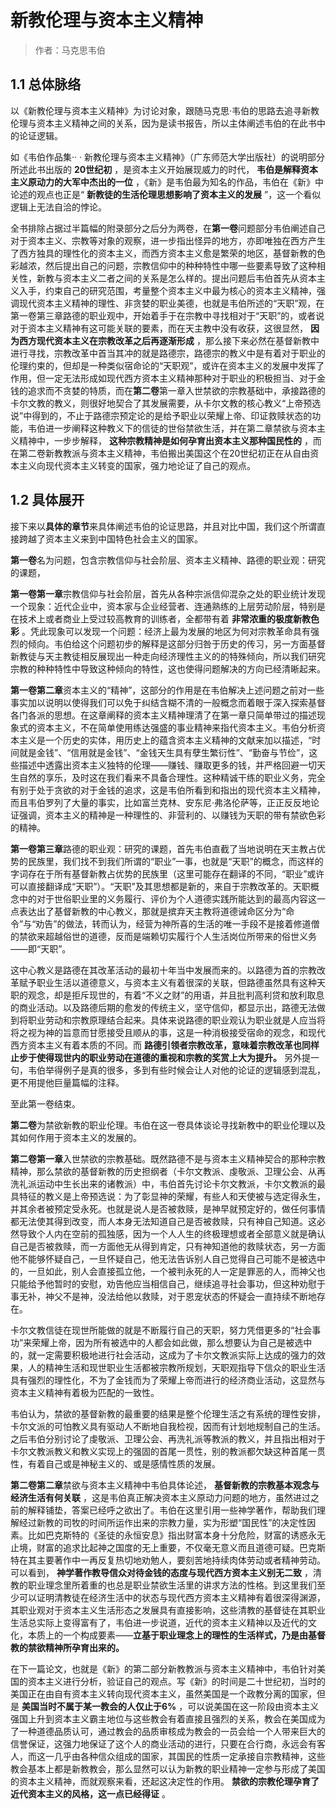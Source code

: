 # 新教伦理与资本主义精神

> 作者：马克思韦伯

## 1.1 总体脉络

以《新教伦理与资本主义精神》为讨论对象，跟随马克思·韦伯的思路去追寻新教伦理与资本主义精神之间的关系，因为是读书报告，所以主体阐述韦伯的在此书中的论证逻辑。

如《韦伯作品集·· · 新教伦理与资本主义精神》（广东师范大学出版社）的说明部分所述此书出版的 **20世纪初** ，是资本主义开始展现威力的时代， **韦伯是解释资本主义原动力的大军中杰出的一位** ，《新》是韦伯最为知名的作品，韦伯在《新》中论述的观点也正是“ **新教徒的生活伦理思想影响了资本主义的发展** ”，这一个看似逻辑上无法自洽的悖论。

全书排除占据过半篇幅的附录部分之后分为两卷，在**第一卷**问题部分韦伯阐述自己对于资本主义、宗教等对象的观察，进一步指出怪异的地方，亦即唯独在西方产生了西方独具的理性化的资本主义，而西方资本主义愈是繁荣的地区，基督新教的色彩越浓，然后提出自己的问题，宗教信仰中的种种特性中哪一些要素导致了这种相关性，新教与资本主义二者之间的关系是怎么样的。提出问题后韦伯首先从资本主义入手，约束自己的研究范围，考量整个资本主义中最为核心的资本主义精神，强调现代资本主义精神的理性、非贪婪的职业美德，也就是韦伯所述的“天职”观，在第一卷第三章路德的职业观中，开始着手于在宗教中寻找相对于“天职”的，或者说对于资本主义精神有这可能关联的要素，而在天主教中没有收获，这很显然， **因为西方现代资本主义在宗教改革之后再逐渐形成** ，那么接下来必然在基督新教中进行寻找，宗教改革中首当其冲的就是路德宗，路德宗的教义中是有着对于职业的伦理约束的，但却是一种类似宿命论的“天职观”，或许在资本主义的发展中发挥了作用，但一定无法形成如现代西方资本主义精神那种对于职业的积极担当、对于金钱的追求而不贪婪的特质，而在**第二卷**第一章入世禁欲的宗教基础中，承接路德的卡尔文教的教义，则很好地契合了其发展需要，从卡尔文教的核心教义“上帝预选说”中得到的，不止于路德宗预定论的是给予职业以荣耀上帝、印证救赎状态的功能，韦伯进一步阐释这种教义下的信徒的世俗禁欲生活，并在第二章禁欲与资本主义精神中，一步步解释， **这种宗教精神是如何孕育出资本主义那种国民性的** ，而在第二卷新教教派与资本主义精神，韦伯搬出美国这个在20世纪初正在从自由资本主义向现代资本主义转变的国家，强力地论证了自己的观点。

## 1.2 具体展开

接下来以**具体的章节**来具体阐述韦伯的论证思路，并且对比中国，我们这个所谓直接跨越了资本主义来到中国特色社会主义的国家。

**第一卷**名为问题，包含宗教信仰与社会阶层、资本主义精神、路德的职业观：研究的课题，

**第一卷第一章**宗教信仰与社会阶层，首先从各种宗派信仰混杂之处的职业统计发现一个现象：近代企业中，资本家与企业经营者、连通熟练的上层劳动阶层，特别是在技术上或者商业上受过较高教育的训练者，全都带有着 **非常浓重的极度新教色彩** 。凭此现象可以发现一个问题：经济上最为发展的地区为何对宗教革命具有强烈的倾向。韦伯给这个问题初步的解释是这部分归咎于历史的传习，另一方面基督新教徒与天主教徒相反展现出一种走向经济理性主义的的特殊倾向，所以我们研究宗教的种种特性中导致这种倾向的特性，这也使得问题解决的方向已经清晰起来。

**第一卷第二章**资本主义的“精神”，这部分的作用是在韦伯解决上述问题之前对一些事实加以说明以使得我们可以免于纠结含糊不清的一般概念而着眼于深入探索基督各门各派的思想。在这章阐释的资本主义精神理清了在第一章只简单带过的描述现象式的资本主义，不在简单使用练达强盛的事业精神来指代资本主义。韦伯分析资本主义是一个历史的实体，用历史上的蕴含资本主义精神的文献来加以描述，“时间就是金钱”、“信用就是金钱”、“金钱天生具有孽生繁衍性”、“勤奋与节俭”，这些描述中透露出资本主义独特的伦理——赚钱、赚取更多的钱，并严格回避一切天生自然的享乐，及时这在我们看来不具备合理性。这种精诚干练的职业义务，完全有别于处于贪欲的对于金钱的追求，这是韦伯所看到和指出的现代资本主义精神，而且韦伯罗列了大量的事实，比如富兰克林、安东尼·弗洛伦萨等，正正反反地论证强调，资本主义的精神是一种理性的、非营利的、以赚钱为天职的带有禁欲色彩的精神。

**第一卷第三章**路德的职业观：研究的课题，首先韦伯直截了当地说明在天主教占优势的民族里，我们找不到我们所谓的“职业”一事，也就是“天职”的概念，而这样的字词存在于所有基督新教占优势的民族里（这里可能存在翻译的不同，“职业”或许可以直接翻译成“天职”）。“天职”及其思想都是新的，来自于宗教改革的。天职概念中的对于世俗职业里的义务履行、评价为个人道德实践所能达到的最高内容这一点表达出了基督新教的中心教义，那就是摈弃天主教将道德诫命区分为“命令”与“劝告”的做法，转而认为，经营为神所喜的生活的唯一手段不是接着修道僧的禁欲来超越俗世的道德，反而是端赖切实履行个人生活岗位所带来的俗世义务——即“天职”。

这中心教义是路德在其改革活动的最初十年当中发展而来的。以路德为首的宗教改革赋予职业生活以道德意义，与资本主义有着很深的关联，但路德虽然具有这种天职的观念，却是拒斥现世的，有着“不义之财”的用语，并且批判高利贷和放利取息的商业活动。以及路德后期的愈发的传统主义，坚守信仰，都显示出，路德无法做到将职业劳动和宗教原理结合起来。具体来说路德的职业观认为职业就是人应当将将之视为神的旨意而甘愿接受且顺从的事，这是一种消极接受宿命的观念，和现代西方资本主义有着本质的不同。而 **路德引领者宗教改革，意味着宗教改革也同样止步于使得现世内的职业劳动在道德的重视和宗教的奖赏上大为提升。** 另外提一句，韦伯举得例子是真的很多，多到有些时候会让人对他的论证的逻辑感到混乱，更不用提他巨量篇幅的注释。

至此第一卷结束。

**第二卷**为禁欲新教的职业伦理。韦伯在这一卷具体谈论寻找新教中的职业伦理以及其如何作用于资本主义的发展的。

**第二卷第一章**入世禁欲的宗教基础。既然路德不是与资本主义精神契合的那种宗教精神，那么禁欲的基督新教的历史担纲者（卡尔文教派、虔敬派、卫理公会、从再洗礼派运动中生长出来的诸教派）中，韦伯首先讨论卡尔文教派，卡尔文教派的最具特征的教义是上帝预选说：为了彰显神的荣耀，有些人和天使被与选定得永生，并其余者被预定受永死。也就是说人是否被救赎，是神早就预定好的，做任何事情都无法使其得到改变，而人本身无法知道自己是否被救赎，只有神自己知道。这必然导致个人内在空前的孤独感，因为一个人人生的终极理想或者全部意义就是确认自己是否被救赎，而一方面他无从得到肯定，只有神知道他的救赎状态，另一方面他不能够怀疑自己，一旦怀疑自己，他无法告诉别人自己觉得自己可能不是被选中的，一旦如此，别人会直接孤立他，一个被判永死的人一定是罪恶的人，而神父也只能给予他暂时的安慰，劝告他应当相信自己，继续追寻社会事功，但这种劝慰于事无补，神父不是神，没法给他以救赎，对于恩宠状态的怀疑会一直持续不断地存在。

卡尔文教信徒在现世所能做的就是不断履行自己的天职，努力凭借更多的“社会事功”来荣耀上帝，因为所有被选中的人都会如此做，那么想要认为自己是被选中的，就一定需要积极地进行社会活动，这成为了卡尔文教派实际上达成的强力的效果，人的精神生活和现世职业生活都被宗教所规划，天职观指导下信众的职业生活具有强烈的理性化，不为了金钱而为了荣耀上帝而进行的经济商业活动，这显然与资本主义精神有着极为匹配的一致性。

韦伯认为，禁欲的基督新教的最重要的结果是整个伦理生活之有系统的理性安排，卡尔文派的可怕教义具有驱动人不断地自我检视，因而有计划地规制自己的生活。之后韦伯分别讨论了虔敬派、卫理公会、再洗礼派等教派的教义，并且指出相对于卡尔文教派教义和教义实现上的强固的首尾一贯性，别的教派都欠缺这种首尾一贯性，有着自己或是神秘主义的、或是感情性质的发展。

**第二卷第二章**禁欲与资本主义精神中韦伯具体论述， **基督新教的宗教基本观念与经济生活有何关联** ，这是韦伯真正解决资本主义原动力问题的地方，虽然进过之前的解释铺垫，答案已经呼之欲出了。韦伯在这里引用一些神学著作，帮助我们理解经过新教的司牧的时间所运作出来的宗教力量，实为形塑“国民性”的决定性因素。比如巴克斯特的《圣徒的永恒安息》指出财富本身十分危险，财富的诱惑永无止境，财富的追求比起神之国度的无上重要，不仅毫无意义而且道德可疑。巴克斯特在其主要著作中一再反复热切地劝勉人，要刻苦地持续肉体劳动或者精神劳动。可以看到， **神学著作教导信众对待金钱的态度与现代西方资本主义别无二致** ，清教的职业理念里所着重的也总是职业禁欲生活里的讲求方法的性格。到这里我们至少可以证明清教徒在经济生活中的状态与现代西方资本主义精神有着很深得渊源，其职业观对于资本主义生活形态之发展具有直接影响，这些清教的基督徒在其职业生活总实际上变得富有了，韦伯进一步说道，近代的资本主义精神以及近代的文化，本质上的一个构成要素——**立基于职业理念上的理性的生活样式，乃是由基督教的禁欲精神所孕育出来的。**

在下一篇论文，也就是《新》的第二部分新教教派与资本主义精神中，韦伯针对美国的资本主义进行分析，验证自己的观点。写《新》的时间是二十世纪初，当时的美国正在由自有资本主义转向现代资本主义，虽然美国是一个政教分离的国家，但是 **美国当时不属于某一教会的人仅止于6%** ，可以说美国在这一阶段由资本主义强国上升到资本主义霸主地位与这些教会有着直接且强烈的关系，教会在美国成为了一种道德品质认可，通过教会的品质审核成为教会的一员会给一个人带来巨大的信誉保证，这强力地保证了这个人的商业活动的进行，只要在合行商，永远会有客人，而这一几乎由各种信众组成的国家，其国民的性质一定承接自宗教精神，这些教会基本上都是新教教会，那么显然可以认为新教的职业精神一定参与形成了美国的资本主义精神，而就观察来看，还起这决定性的作用。 **禁欲的宗教伦理孕育了近代资本主义的风格，这一点已经得证** 。
